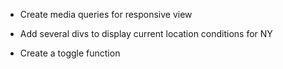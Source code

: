 - Create media queries for responsive view

- Add several divs to display current location conditions for NY

- Create a toggle function
